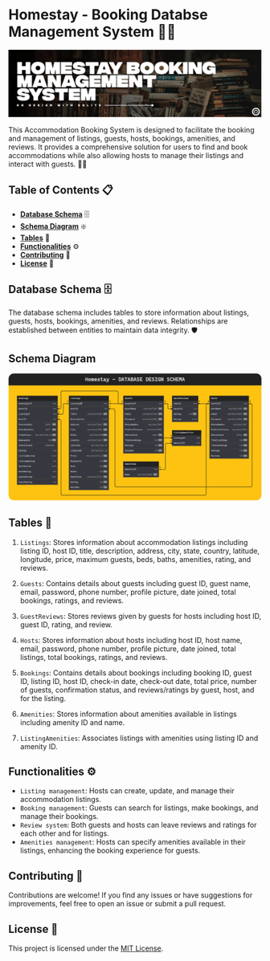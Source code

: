 # **Homestay - Booking Databse Management System** 🏡📅

![Header](/assets/Header.png)

This Accommodation Booking System is designed to facilitate the booking and management of listings, guests, hosts, bookings, amenities, and reviews. It provides a comprehensive solution for users to find and book accommodations while also allowing hosts to manage their listings and interact with guests. 🛌✨

## **Table of Contents** 📋

- [**Database Schema**](#database-schema) 🗄️
- [**Schema Diagram**](#schema-diagram) ❇️
- [**Tables**](#tables) 📄
- [**Functionalities**](#functionalities) ⚙️
- [**Contributing**](#contributing) 🤝
- [**License**](#license) 📝

## **Database Schema** 🗄️

The database schema includes tables to store information about listings, guests, hosts, bookings, amenities, and reviews. Relationships are established between entities to maintain data integrity. 🛡️

## **Schema Diagram**
![Header](/assets/schema.png)

## **Tables** 📄

1. `Listings`: Stores information about accommodation listings including listing ID, host ID, title, description, address, city, state, country, latitude, longitude, price, maximum guests, beds, baths, amenities, rating, and reviews.

2. `Guests`: Contains details about guests including guest ID, guest name, email, password, phone number, profile picture, date joined, total bookings, ratings, and reviews.

3. `GuestReviews`: Stores reviews given by guests for hosts including host ID, guest ID, rating, and review.

4. `Hosts`: Stores information about hosts including host ID, host name, email, password, phone number, profile picture, date joined, total listings, total bookings, ratings, and reviews.

5. `Bookings`: Contains details about bookings including booking ID, guest ID, listing ID, host ID, check-in date, check-out date, total price, number of guests, confirmation status, and reviews/ratings by guest, host, and for the listing.

6. `Amenities`: Stores information about amenities available in listings including amenity ID and name.

7. `ListingAmenities`: Associates listings with amenities using listing ID and amenity ID.

## **Functionalities** ⚙️

- `Listing management`: Hosts can create, update, and manage their accommodation listings.
- `Booking management`: Guests can search for listings, make bookings, and manage their bookings.
- `Review system`: Both guests and hosts can leave reviews and ratings for each other and for listings.
- `Amenities management`: Hosts can specify amenities available in their listings, enhancing the booking experience for guests.

## **Contributing** 🤝

Contributions are welcome! If you find any issues or have suggestions for improvements, feel free to open an issue or submit a pull request.

## **License** 📝

This project is licensed under the [MIT License](LICENSE).
